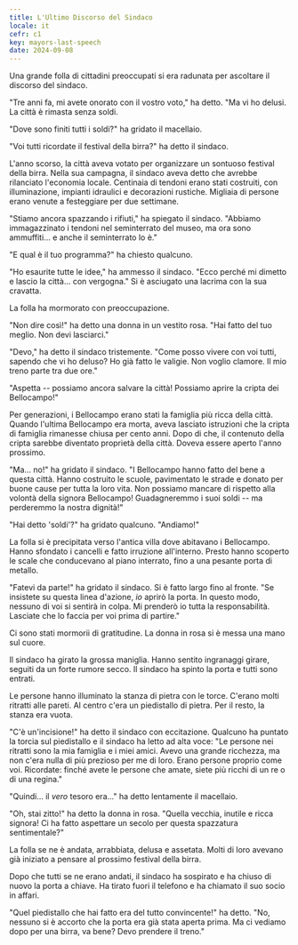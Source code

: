 ```yaml
---
title: L'Ultimo Discorso del Sindaco
locale: it
cefr: c1
key: mayors-last-speech
date: 2024-09-08
---
```


Una grande folla di cittadini preoccupati si era radunata per ascoltare il discorso del sindaco.

"Tre anni fa, mi avete onorato con il vostro voto," ha detto. "Ma vi ho delusi. La città è rimasta senza soldi.

"Dove sono finiti tutti i soldi?" ha gridato il macellaio.

"Voi tutti ricordate il festival della birra?" ha detto il sindaco.

L'anno scorso, la città aveva votato per organizzare un sontuoso festival della birra. Nella sua campagna, il sindaco aveva detto che avrebbe rilanciato l'economia locale. Centinaia di tendoni erano stati costruiti, con illuminazione, impianti idraulici e decorazioni rustiche. Migliaia di persone erano venute a festeggiare per due settimane.

"Stiamo ancora spazzando i rifiuti," ha spiegato il sindaco. "Abbiamo immagazzinato i tendoni nel seminterrato del museo, ma ora sono ammuffiti... e anche il seminterrato lo è."

"E qual è il tuo programma?" ha chiesto qualcuno.

"Ho esaurite tutte le idee," ha ammesso il sindaco. "Ecco perché mi dimetto e lascio la città... con vergogna." Si è asciugato una lacrima con la sua cravatta.

La folla ha mormorato con preoccupazione.

"Non dire così!" ha detto una donna in un vestito rosa. "Hai fatto del tuo meglio. Non devi lasciarci."

"Devo," ha detto il sindaco tristemente. "Come posso vivere con voi tutti, sapendo che vi ho deluso? Ho già fatto le valigie. Non voglio clamore. Il mio treno parte tra due ore."

"Aspetta -- possiamo ancora salvare la città! Possiamo aprire la cripta dei Bellocampo!"

Per generazioni, i Bellocampo erano stati la famiglia più ricca della città. Quando l'ultima Bellocampo era morta, aveva lasciato istruzioni che la cripta di famiglia rimanesse chiusa per cento anni. Dopo di che, il contenuto della cripta sarebbe diventato proprietà della città. Doveva essere aperto l'anno prossimo.

"Ma... no!" ha gridato il sindaco. "I Bellocampo hanno fatto del bene a questa città. Hanno costruito le scuole, pavimentato le strade e donato per buone cause per tutta la loro vita. Non possiamo mancare di rispetto alla volontà della signora Bellocampo! Guadagneremmo i suoi soldi -- ma perderemmo la nostra dignità!"

"Hai detto 'soldi'?" ha gridato qualcuno. "Andiamo!"

La folla si è precipitata verso l'antica villa dove abitavano i Bellocampo. Hanno sfondato i cancelli e fatto irruzione all'interno. Presto hanno scoperto le scale che conducevano al piano interrato, fino a una pesante porta di metallo.

"Fatevi da parte!" ha gridato il sindaco. Si è fatto largo fino al fronte. "Se insistete su questa linea d'azione, *io* aprirò la porta. In questo modo, nessuno di voi si sentirà in colpa. Mi prenderò io tutta la responsabilità. Lasciate che lo faccia per voi prima di partire."

Ci sono stati mormorii di gratitudine. La donna in rosa si è messa una mano sul cuore.

Il sindaco ha girato la grossa maniglia. Hanno sentito ingranaggi girare, seguiti da un forte rumore secco. Il sindaco ha spinto la porta e tutti sono entrati.

Le persone hanno illuminato la stanza di pietra con le torce. C'erano molti ritratti alle pareti. Al centro c'era un piedistallo di pietra. Per il resto, la stanza era vuota.

"C'è un'incisione!" ha detto il sindaco con eccitazione. Qualcuno ha puntato la torcia sul piedistallo e il sindaco ha letto ad alta voce: "Le persone nei ritratti sono la mia famiglia e i miei amici. Avevo una grande ricchezza, ma non c'era nulla di più prezioso per me di loro. Erano persone proprio come voi. Ricordate: finché avete le persone che amate, siete più ricchi di un re o di una regina."

"Quindi... il *vero* tesoro era..." ha detto lentamente il macellaio.

"Oh, stai zitto!" ha detto la donna in rosa. "Quella vecchia, inutile e ricca signora! Ci ha fatto aspettare un secolo per questa spazzatura sentimentale?"

La folla se ne è andata, arrabbiata, delusa e assetata. Molti di loro avevano già iniziato a pensare al prossimo festival della birra.

Dopo che tutti se ne erano andati, il sindaco ha sospirato e ha chiuso di nuovo la porta a chiave. Ha tirato fuori il telefono e ha chiamato il suo socio in affari.

"Quel piedistallo che hai fatto era del tutto convincente!" ha detto. "No, nessuno si è accorto che la porta era già stata aperta prima. Ma ci vediamo dopo per una birra, va bene? Devo prendere il treno."